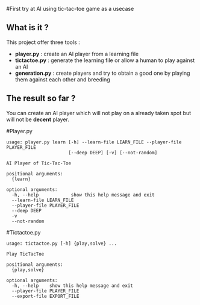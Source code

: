 #First try at AI using tic-tac-toe game as a usecase

## What is it ?

This project offer three tools :
* **player.py** : create an AI player from a learning file
* **tictactoe.py** : generate the learning file or allow a human to play against an AI
* **generation.py** : create players and try to obtain a good one by playing them against each other and breeding

## The result so far ?

You can create an AI player which will not play on a already taken spot but will not be __decent__ player.


#Player.py

```
usage: player.py learn [-h] --learn-file LEARN_FILE --player-file PLAYER_FILE
                       [--deep DEEP] [-v] [--not-random]

AI Player of Tic-Tac-Toe

positional arguments:
  {learn}

optional arguments:
  -h, --help            show this help message and exit
  --learn-file LEARN_FILE
  --player-file PLAYER_FILE
  --deep DEEP
  -v
  --not-random
```

#Tictactoe.py

```
usage: tictactoe.py [-h] {play,solve} ...

Play TicTacToe

positional arguments:
  {play,solve}

optional arguments:
  -h, --help    show this help message and exit
  --player-file PLAYER_FILE
  --export-file EXPORT_FILE
```